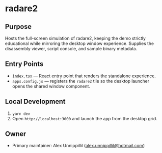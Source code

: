 # radare2

## Purpose
Hosts the full-screen simulation of radare2, keeping the demo strictly educational while mirroring the desktop window experience. Supplies the disassembly viewer, script console, and sample binary metadata.

## Entry Points
- `index.tsx` — React entry point that renders the standalone experience.
- `apps.config.js` — registers the `radare2` tile so the desktop launcher opens the shared window component.

## Local Development
1. `yarn dev`
2. Open `http://localhost:3000` and launch the app from the desktop grid.

## Owner
- Primary maintainer: Alex Unnippillil (alex.unnippillil@hotmail.com)
